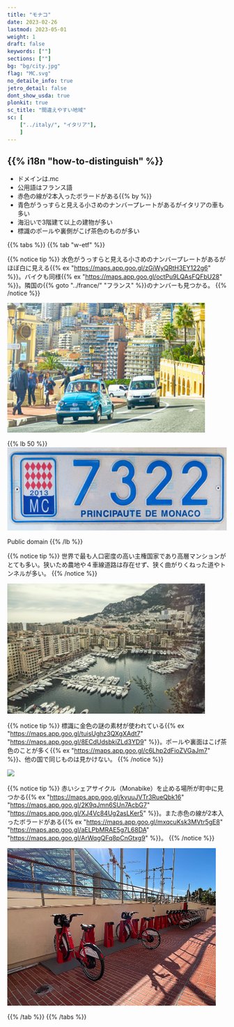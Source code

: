```yaml
---
title: "モナコ"
date: 2023-02-26
lastmod: 2023-05-01
weight: 1
draft: false
keywords: [""]
sections: [""]
bg: "bg/city.jpg"
flag: "MC.svg"
no_detaile_info: true
jetro_detail: false
dont_show_usda: true
plonkit: true
sc_title: "間違えやすい地域"
sc: [
    ["../italy/", "イタリア"],
    ]
---
```


<div class="main-desciption country-description">
    <h2 class="section-title">{{% i18n "how-to-distinguish" %}}</h2>
    <ul class="rule-list">
        <li>ドメインは<span class="quiz">.mc</span></li>
        <li>公用語はフランス語</li>
        <li><span class="quiz">赤</span>色の線が2本入ったボラードがある{{% by %}}</li>
        <li><span class="quiz">青</span>色がうっすらと見える小さめのナンバープレートがあるがイタリアの車も多い</li>
        <li>海沿いで3階建て以上の建物が多い</li>
        <li class="no-evidence">標識のポールや裏側がこげ茶色のものが多い</li>
    </ul>
</div>

{{% tabs %}}
{{% tab "w-etf" %}}

{{% notice tip %}}
<span class="quiz">水</span>色がうっすらと見える小さめのナンバープレートがあるがほぼ白に見える{{% ex "https://maps.app.goo.gl/zGiWyQRtH3EY122g6" %}}。バイクも同様{{% ex "https://maps.app.goo.gl/octPu9LQAsFQFbU28" %}}。隣国の{{% goto "../france/" "フランス" %}}のナンバーも見つかる。
{{% /notice %}}
<div class="googlemap-if no-margin">
<img src="./road.jpg" width="90%">
</div>

{{% lb 50 %}}
![](lp.jpg)

Public domain
{{% /lb %}}


{{% notice tip %}}
世界で最も人口密度の高い主権国家であり高層マンションがとても多い。狭いため農地や４車線道路は存在せず、狭く曲がりくねった道やトンネルが多い。
{{% /notice %}}
<div class="googlemap-if no-margin">
<img src="./monaco_monte_carlo_mediterranean.jpg" width="90%">
</div>

{{% notice tip %}}
標識に金色の謎の素材が使われている{{% ex "https://maps.app.goo.gl/tuisUghz3QXgXAdt7" "https://maps.app.goo.gl/8ECdUdsbkiZLd3YD9" %}}。ポールや裏面はこげ茶色のことが多く{{% ex "https://maps.app.goo.gl/c6Lhp2dFioZVGaJm7" %}}、他の国で同じものは見かけない。
{{% /notice %}}
<div class="googlemap-if no-margin">
<img src="./660px-Panneaux_d'indication_à_Monaco_en_novembre_2021.jpg" width="50%">
</div>

{{% notice tip %}}
赤いシェアサイクル（Monabike）を止める場所が町中に見つかる{{% ex "https://maps.app.goo.gl/kvuuJVTr3RueQbk16" "https://maps.app.goo.gl/2K9qJmn6SUn7AcbG7" "https://maps.app.goo.gl/XJ4Vc84Ug2asLKer5" %}}。また<span class="quiz">赤</span>色の線が2本入ったボラードがある{{% ex "https://maps.app.goo.gl/mxqcuKsk3MVtr5gE8" "https://maps.app.goo.gl/aELPbMRAE5g7L68DA" "https://maps.app.goo.gl/ArWqgQFq8pCnGtxg9" %}}。
{{% /notice %}}
<div class="googlemap-if no-margin">
<img src="./952px-Station_MonaBike_(Grimaldi_Forum)_en_novembre_2021.jpg" width="95%">
</div>

{{% /tab %}}
{{% /tabs  %}}